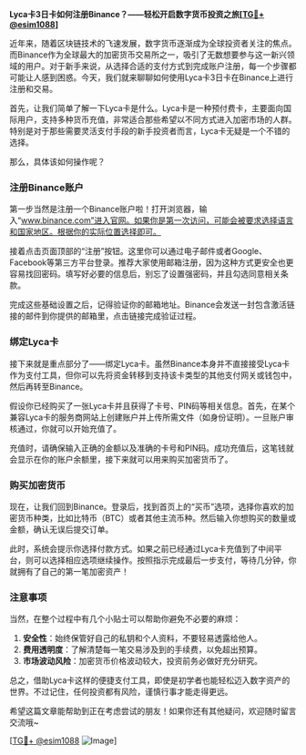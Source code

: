 **Lyca卡3日卡如何注册Binance？——轻松开启数字货币投资之旅[[TG💪+ @esim1088](https://t.me/s/esim1088)]**

近年来，随着区块链技术的飞速发展，数字货币逐渐成为全球投资者关注的焦点。而Binance作为全球最大的加密货币交易所之一，吸引了无数想要参与这一新兴领域的用户。对于新手来说，从选择合适的支付方式到完成账户注册，每一个步骤都可能让人感到困惑。今天，我们就来聊聊如何使用Lyca卡3日卡在Binance上进行注册和交易。

首先，让我们简单了解一下Lyca卡是什么。Lyca卡是一种预付费卡，主要面向国际用户，支持多种货币充值，非常适合那些希望以不同方式进入加密市场的人群。特别是对于那些需要灵活支付手段的新手投资者而言，Lyca卡无疑是一个不错的选择。

那么，具体该如何操作呢？

### 注册Binance账户

第一步当然是注册一个Binance账户啦！打开浏览器，输入“www.binance.com”进入官网。如果你是第一次访问，可能会被要求选择语言和国家地区。根据你的实际位置选择即可。

接着点击页面顶部的“注册”按钮。这里你可以通过电子邮件或者Google、Facebook等第三方平台登录。推荐大家使用邮箱注册，因为这种方式更安全也更容易找回密码。填写好必要的信息后，别忘了设置强密码，并且勾选同意相关条款。

完成这些基础设置之后，记得验证你的邮箱地址。Binance会发送一封包含激活链接的邮件到你提供的邮箱里，点击链接完成验证过程。

### 绑定Lyca卡

接下来就是重点部分了——绑定Lyca卡。虽然Binance本身并不直接接受Lyca卡作为支付工具，但你可以先将资金转移到支持该卡类型的其他支付网关或钱包中，然后再转至Binance。

假设你已经购买了一张Lyca卡并且获得了卡号、PIN码等相关信息。首先，在某个兼容Lyca卡的服务商网站上创建账户并上传所需文件（如身份证明）。一旦账户审核通过，你就可以开始充值了。

充值时，请确保输入正确的金额以及准确的卡号和PIN码。成功充值后，这笔钱就会显示在你的账户余额里，接下来就可以用来购买加密货币了。

### 购买加密货币

现在，让我们回到Binance。登录后，找到首页上的“买币”选项，选择你喜欢的加密货币种类，比如比特币（BTC）或者其他主流币种。然后输入你想购买的数量或金额，确认无误后提交订单。

此时，系统会提示你选择付款方式。如果之前已经通过Lyca卡充值到了中间平台，则可以选择相应选项继续操作。按照指示完成最后一步支付，等待几分钟，你就拥有了自己的第一笔加密资产！

### 注意事项

当然，在整个过程中有几个小贴士可以帮助你避免不必要的麻烦：

1. **安全性**：始终保管好自己的私钥和个人资料，不要轻易透露给他人。
2. **费用透明度**：了解清楚每一笔交易涉及到的手续费，以免超出预算。
3. **市场波动风险**：加密货币价格波动较大，投资前务必做好充分研究。

总之，借助Lyca卡这样的便捷支付工具，即使是初学者也能轻松迈入数字资产的世界。不过记住，任何投资都有风险，谨慎行事才能走得更远。

希望这篇文章能帮助到正在考虑尝试的朋友！如果你还有其他疑问，欢迎随时留言交流哦~

[[TG💪+ @esim1088](https://t.me/s/esim1088) ![Image](https://i.postimg.cc/4NQfJmqS/Snipaste-2025-05-13-00-14-12.png)]